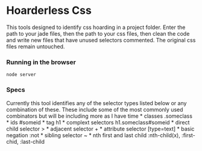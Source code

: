 # Hoarderless Css
This tools designed to identify css hoarding in a project folder. Enter the path to your jade files, then the path to your css files, then clean the code and write new files that have unused selectors commented. The original css files remain untouched.

### Running in the browser

    node server

### Specs
Currently this tool identifies any of the selector types listed below or any combination of these. These include some of the most commonly used combinators but will be including more as I have time
    * classes                     .someclass
    * ids                         #someid
    * tag                         h1
    * complext selectors          h1.someclass#someid
    * direct child selector       >
    * adjacent selector           +
    * attribute selector          [type=text]
    * basic negation              :not
    * sibling selector            ~
    * nth first and last child    :nth-child(x), :first-chid, :last-child


